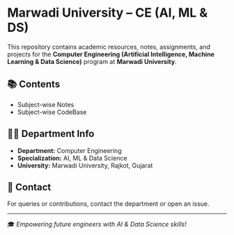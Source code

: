 # Marwadi University – CE (AI, ML & DS)

This repository contains academic resources, notes, assignments, and projects for the **Computer Engineering (Artificial Intelligence, Machine Learning & Data Science)** program at **Marwadi University**.

## 📚 Contents

- Subject-wise Notes  
- Subject-wise CodeBase

## 👨‍🏫 Department Info

- **Department:** Computer Engineering  
- **Specialization:** AI, ML & Data Science  
- **University:** Marwadi University, Rajkot, Gujarat  

## 📩 Contact

For queries or contributions, contact the department or open an issue.

---

🎓 *Empowering future engineers with AI & Data Science skills!*
